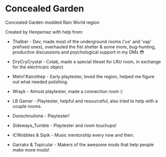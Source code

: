 # Concealed Garden
 Concealed Garden modded Rain World region

Created by Henpemaz with help from:

- Thalber - Dev, made most of the underground rooms ('us' and 'vap' prefixed ones), overhauled the fist shelter & some more, bug-hunting, productive discussions and psychological support in my DMs :flushed:

- DryCryCrystal - Colab, made a special tileset for LRU room, in exchange for the electricarc object.

- Mehri'Kairothep - Early playtester, loved the region, helped me figure out what needed polishing.

- Wrayk - Almost playtester, made a connection room (:

- LB Gamer - Playtester, helpful and resourceful, also tried to help with a couple rooms.

- Donschnulione - Playtester!

- Sideways_Tumble - Playtester and room touchups!

- ICWobbles & Sipik - Music mentorship every now and then.

- Garrakx & Topicular - Makers of the awesome mods that help people make more mods!
